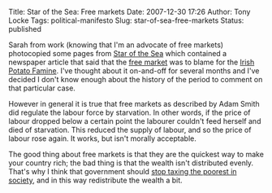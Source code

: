 Title: Star of the Sea: Free markets
Date: 2007-12-30 17:26
Author: Tony Locke
Tags: political-manifesto
Slug: star-of-sea-free-markets
Status: published

Sarah from work (knowing that I'm an advocate of free markets) photocopied some pages from [Star of the Sea](http://en.wikipedia.org/wiki/Star_of_the_Sea) which contained a newspaper article that said that the [free market](http://en.wikipedia.org/wiki/Free_market) was to blame for the [Irish Potato Famine](http://en.wikipedia.org/wiki/Irish_Potato_Famine_(1845-1849)). I've thought about it on-and-off for several months and I've decided I don't know enough about the history of the period to comment on that particular case.  
  
However in general it is true that free markets as described by Adam Smith did regulate the labour force by starvation. In other words, if the price of labour dropped below a certain point the labourer couldn't feed herself and died of starvation. This reduced the supply of labour, and so the price of labour rose again. It works, but isn't morally acceptable.  
  
The good thing about free markets is that they are the quickest way to make your country rich; the bad thing is that the wealth isn't distributed evenly. That's why I think that government should [stop taxing the poorest in society](http://www.tlocke.org.uk/page/11), and in this way redistribute the wealth a bit.
